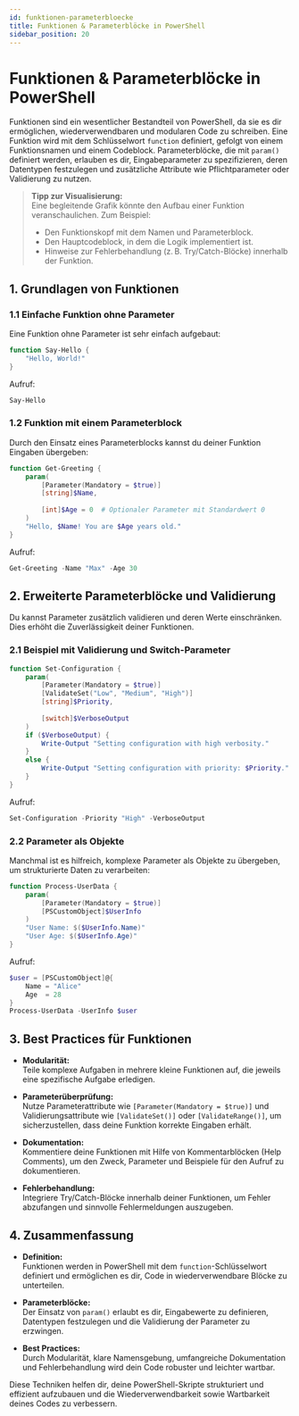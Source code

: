 ```yaml
---
id: funktionen-parameterbloecke
title: Funktionen & Parameterblöcke in PowerShell
sidebar_position: 20
---
```


# Funktionen & Parameterblöcke in PowerShell

Funktionen sind ein wesentlicher Bestandteil von PowerShell, da sie es dir ermöglichen, wiederverwendbaren und modularen Code zu schreiben. Eine Funktion wird mit dem Schlüsselwort `function` definiert, gefolgt von einem Funktionsnamen und einem Codeblock. Parameterblöcke, die mit `param()` definiert werden, erlauben es dir, Eingabeparameter zu spezifizieren, deren Datentypen festzulegen und zusätzliche Attribute wie Pflichtparameter oder Validierung zu nutzen.

> **Tipp zur Visualisierung:**  
> Eine begleitende Grafik könnte den Aufbau einer Funktion veranschaulichen. Zum Beispiel:
> - Den Funktionskopf mit dem Namen und Parameterblock.
> - Den Hauptcodeblock, in dem die Logik implementiert ist.
> - Hinweise zur Fehlerbehandlung (z. B. Try/Catch-Blöcke) innerhalb der Funktion.

## 1. Grundlagen von Funktionen

### 1.1 Einfache Funktion ohne Parameter

Eine Funktion ohne Parameter ist sehr einfach aufgebaut:

```powershell
function Say-Hello {
    "Hello, World!"
}
```

Aufruf:

```powershell
Say-Hello
```

### 1.2 Funktion mit einem Parameterblock

Durch den Einsatz eines Parameterblocks kannst du deiner Funktion Eingaben übergeben:

```powershell
function Get-Greeting {
    param(
        [Parameter(Mandatory = $true)]
        [string]$Name,
        
        [int]$Age = 0  # Optionaler Parameter mit Standardwert 0
    )
    "Hello, $Name! You are $Age years old."
}
```

Aufruf:

```powershell
Get-Greeting -Name "Max" -Age 30
```

## 2. Erweiterte Parameterblöcke und Validierung

Du kannst Parameter zusätzlich validieren und deren Werte einschränken. Dies erhöht die Zuverlässigkeit deiner Funktionen.

### 2.1 Beispiel mit Validierung und Switch-Parameter

```powershell
function Set-Configuration {
    param(
        [Parameter(Mandatory = $true)]
        [ValidateSet("Low", "Medium", "High")]
        [string]$Priority,
        
        [switch]$VerboseOutput
    )
    if ($VerboseOutput) {
        Write-Output "Setting configuration with high verbosity."
    }
    else {
        Write-Output "Setting configuration with priority: $Priority."
    }
}
```

Aufruf:

```powershell
Set-Configuration -Priority "High" -VerboseOutput
```

### 2.2 Parameter als Objekte

Manchmal ist es hilfreich, komplexe Parameter als Objekte zu übergeben, um strukturierte Daten zu verarbeiten:

```powershell
function Process-UserData {
    param(
        [Parameter(Mandatory = $true)]
        [PSCustomObject]$UserInfo
    )
    "User Name: $($UserInfo.Name)"
    "User Age: $($UserInfo.Age)"
}
```

Aufruf:

```powershell
$user = [PSCustomObject]@{
    Name = "Alice"
    Age  = 28
}
Process-UserData -UserInfo $user
```

## 3. Best Practices für Funktionen

- **Modularität:**  
  Teile komplexe Aufgaben in mehrere kleine Funktionen auf, die jeweils eine spezifische Aufgabe erledigen.
  
- **Parameterüberprüfung:**  
  Nutze Parameterattribute wie `[Parameter(Mandatory = $true)]` und Validierungsattribute wie `[ValidateSet()]` oder `[ValidateRange()]`, um sicherzustellen, dass deine Funktion korrekte Eingaben erhält.
  
- **Dokumentation:**  
  Kommentiere deine Funktionen mit Hilfe von Kommentarblöcken (Help Comments), um den Zweck, Parameter und Beispiele für den Aufruf zu dokumentieren.
  
- **Fehlerbehandlung:**  
  Integriere Try/Catch-Blöcke innerhalb deiner Funktionen, um Fehler abzufangen und sinnvolle Fehlermeldungen auszugeben.

## 4. Zusammenfassung

- **Definition:**  
  Funktionen werden in PowerShell mit dem `function`-Schlüsselwort definiert und ermöglichen es dir, Code in wiederverwendbare Blöcke zu unterteilen.
  
- **Parameterblöcke:**  
  Der Einsatz von `param()` erlaubt es dir, Eingabewerte zu definieren, Datentypen festzulegen und die Validierung der Parameter zu erzwingen.
  
- **Best Practices:**  
  Durch Modularität, klare Namensgebung, umfangreiche Dokumentation und Fehlerbehandlung wird dein Code robuster und leichter wartbar.

Diese Techniken helfen dir, deine PowerShell-Skripte strukturiert und effizient aufzubauen und die Wiederverwendbarkeit sowie Wartbarkeit deines Codes zu verbessern.

